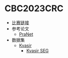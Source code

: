 # CBC2023CRC

- [比赛链接](http://biocode.cloud/challenge/detail/42)
- 参考论文
  - [PraNet](https://github.com/DengPingFan/PraNet)
- 数据集
  - [Kvasir](https://datasets.simula.no/kvasir/)
    - [Kvasir SEG](https://datasets.simula.no/kvasir-seg/)
